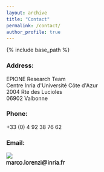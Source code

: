 ```yaml
---
layout: archive
title: "Contact"
permalink: /contact/
author_profile: true
---
```


{% include base_path %}

### Address:

EPIONE Research Team\
Centre Inria d'Université Côte d'Azur\
2004 Rte des Lucioles\
06902 Valbonne

### Phone:
+33 (0) 4 92 38 76 62

### Email:
![](https://github.com/marcolorenzi/marcolorenzi.github.io/blob/master/img/text1.png)\
<img src="/img/text1.png" alt="email">



